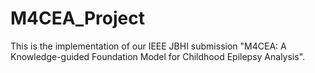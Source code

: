# M4CEA_Project
This is the implementation of our IEEE JBHI submission "M4CEA: A Knowledge-guided Foundation Model for Childhood Epilepsy Analysis".
